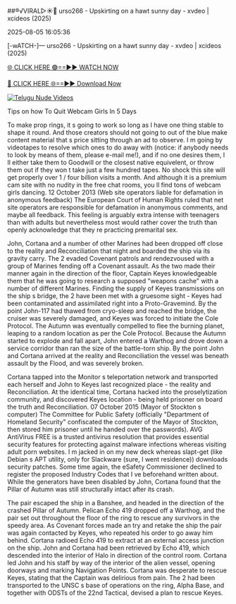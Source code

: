 ##®️√VIRAL▷☀️👄    urso266 - Upskirting on a hawt sunny day - xvdeo &#124; xcideos (2025)

2025-08-05 16:05:36



[-wATCH-]—    urso266 - Upskirting on a hawt sunny day - xvdeo &#124; xcideos (2025)

[🌐 CLICK HERE 🟢==►► WATCH NOW](https://www.youtucams.com/tracking/githubcom)

[🔴 CLICK HERE 🌐==►► Download Now](https://www.youtucams.com/tracking/githubcom)

[![Telugu Nude Videos](https://i.imgur.com/dJHk4Zq.gif)](https://www.youtucams.com/tracking/githubcom)



Tips on how To Quit Webcam Girls In 5 Days

To make prop rings, it s going to work so long as I have one thing stable to shape it round. And those creators should not going to out of the blue make content material that s price sitting through an ad to observe. I m going by videotapes to resolve which ones to do away with (notice: if anybody needs to look by means of them, please e-mail me!), and if no one desires them, I ll either take them to Goodwill or the closest native equivelent, or throw them out if they won t take just a few hundred tapes. No shock this site will get properly over 1 / four billion visits a month. And although it is a premium cam site with no nudity in the free chat rooms, you ll find tons of webcam girls dancing. 12 October 2013 (Web site operators liable for defamation in anonymous feedback) The European Court of Human Rights ruled that net site operators are responsible for defamation in anonymous comments, and maybe all feedback. This feeling is arguably extra intense with teenagers than with adults but nevertheless most would rather cover the truth than openly acknowledge that they re practicing premarital sex.

John, Cortana and a number of other Marines had been dropped off close to the reality and Reconciliation that night and boarded the ship via its gravity carry. The 2 evaded Covenant patrols and rendezvoused with a group of Marines fending off a Covenant assault. As the two made their manner again in the direction of the floor, Captain Keyes knowledgeable them that he was going to research a supposed "weapons cache" with a number of different Marines. Finding the supply of Keyes  transmissions on the ship s bridge, the 2 have been met with a gruesome sight - Keyes had been contaminated and assimilated right into a Proto-Gravemind. By the point John-117 had thawed from cryo-sleep and reached the bridge, the cruiser was severely damaged, and Keyes was forced to initiate the Cole Protocol. The Autumn was eventually compelled to flee the burning planet, leaping to a random location as per the Cole Protocol. Because the Autumn started to explode and fall apart, John entered a Warthog and drove down a service corridor than ran the size of the battle-torn ship. By the point John and Cortana arrived at the reality and Reconciliation the vessel was beneath assault by the Flood, and was severely broken.

Cortana tapped into the Monitor s teleportation network and transported each herself and John to Keyes  last recognized place - the reality and Reconciliation. At the identical time, Cortana hacked into the proselytization community, and discovered Keyes  location - being held prisoner on board the truth and Reconciliation. 07 October 2015 (Mayor of Stockton s computer) The Committee for Public Safety (officially "Department of Homeland Security" confiscated the computer of the Mayor of Stockton, then stored him prisoner until he handed over the passwords). AVG AntiVirus FREE is a trusted antivirus resolution that provides essential security features for protecting against malware infections whereas visiting adult porn websites. I m jacked in on my new deck whereas slapt-get (like Debian s APT utility, only for Slackware (sure, I went residence)) downloads security patches. Some time again, the eSafety Commissioner declined to register the proposed Industry Codes that I ve beforehand written about. While the generators have been disabled by John, Cortana found that the Pillar of Autumn was still structurally intact after its crash.

The pair escaped the ship in a Banshee, and headed in the direction of the crashed Pillar of Autumn. Pelican Echo 419 dropped off a Warthog, and the pair set out throughout the floor of the ring to rescue any survivors in the speedy area. As Covenant forces made an try and retake the ship the pair was again contacted by Keyes, who repeated his order to go away him behind. Cortana radioed Echo 419 to extract at an external access junction on the ship. John and Cortana had been retrieved by Echo 419, which descended into the interior of Halo in direction of the control room. Cortana led John and his staff by way of the interior of the alien vessel, opening doorways and marking Navigation Points. Cortana was desperate to rescue Keyes, stating that the Captain was delirious from pain. The 2 had been transported to the UNSC s base of operations on the ring, Alpha Base, and together with ODSTs of the 22nd Tactical, devised a plan to rescue Keyes.